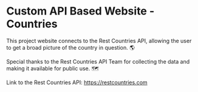 # Custom API Based Website - Countries

This project website connects to the Rest Countries API, allowing the 
user to get a broad picture of the country in question. 🌎


Special thanks to the Rest Countries API Team for collecting the data and making
it available for public use. 🗺️ 

Link to the Rest Countries API: https://restcountries.com
